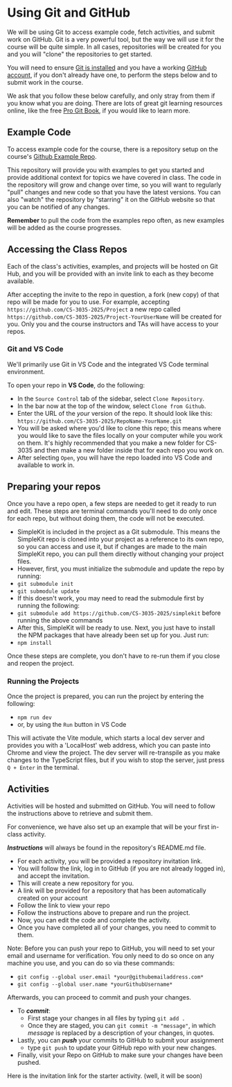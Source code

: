 # Using Git and GitHub

We will be using Git to access example code, fetch activities, and submit work on GitHub. Git is a very powerful tool, but the way we will use it for the course will be quite simple. In all cases, repositories will be created for you and you will "clone" the repositories to get started.

You will need to ensure [Git is installed](https://git-scm.com/downloads) and you have a working [GitHub account](https://github.com/join), if you don't already have one, to perform the steps below and to submit work in the course.

We ask that you follow these below carefully, and only stray from them if you know what you are doing.
There are lots of great git learning resources online, like the free [Pro Git Book](https://git-scm.com/book/en/v2), if you would like to learn more.

## Example Code

To access example code for the course, there is a repository setup on the course's [Github Example Repo](https://github.com/CS-3035-2025/examples). 

This repository will provide you with examples to get you started and provide additional context for topics we have covered in class. The code in the repository will grow and change over time, so you will want to regularly "pull" changes and new code so that you have the latest versions. You can also "watch" the repository by "starring" it on the GitHub website so that you can be notified of any changes.

**Remember** to pull the code from the examples repo often, as new examples will be added as the course progresses.

## Accessing the Class Repos

Each of the class's activities, examples, and projects will be hosted on Git Hub, and you will be provided with an invite link to each as they become available.

After accepting the invite to the repo in question, a fork (new copy) of that repo will be made for you to use.
For example, accepting ```https://github.com/CS-3035-2025/Project``` a new repo called ```https://github.com/CS-3035-2025/Project-YourUserName``` will be created for you. Only you and the course instructors and TAs will have access to your repos.

### Git and VS Code

We'll primarily use Git in VS Code and the integrated VS Code terminal environment.

To open your repo in **VS Code**, do the following:

- In the  ```Source Control``` tab of the sidebar, select ```Clone Repository```.
- In the bar now at the top of the window, select ```Clone from Github```.
- Enter the URL of the *your* version of the repo.
It should look like this: ```https://github.com/CS-3035-2025/RepoName-YourName.git```
- You will be asked where you'd like to clone this repo; this means where you would like to save the files locally on your computer while you work on them. It's highly recommended that you make a new folder for CS-3035 and then make a new folder inside that for each repo you work on.
- After selecting ```Open```, you will have the repo loaded into VS Code and available to work in.

## Preparing your repos

Once you have a repo open, a few steps are needed to get it ready to run and edit. These steps are terminal commands you'll need to do only once for each repo, but without doing them, the code will not be executed.

- SimpleKit is included in the project as a Git submodule. This means the SimpleKit repo is cloned into your project as a reference to its own repo, so you can access and use it, but if changes are made to the main SimpleKit repo, you can pull them directly without changing your project files.
- However, first, you must initialize the submodule and update the repo by running:
- ```git submodule init```
- ```git submodule update```
- If this doesn't work, you may need to read the submodule first by running the following:
- ```git submodule add https://github.com/CS-3035-2025/simplekit``` before running the above commands
- After this, SimpleKit will be ready to use. Next, you just have to install the NPM packages that have already been set up for you. Just run:
- ```npm install```
  
Once these steps are complete, you don't have to re-run them if you close and reopen the project.

### Running the Projects

Once the project is prepared, you can run the project by entering the following:

- ```npm run dev```
- or, by using the ```Run``` button in VS Code
  
This will activate the Vite module, which starts a local dev server and provides you with a 'LocalHost' web address, which you can paste into Chrome and view the project. The dev server will re-transpile as you make changes to the TypeScript files, but if you wish to stop the server, just press ```Q + Enter``` in the terminal.

## Activities

Activities will be hosted and submitted on GitHub. You will need to follow the instructions above to retrieve and submit them.

For convenience, we have also set up an example that will be your first in-class activity.

***Instructions*** will always be found in the repository's README.md file.

- For each activity, you will be provided a repository invitation link.
- You will follow the link, log in to GitHub (if you are not already logged in), and accept the invitation.
- This will create a new repository for you.
- A link will be provided for a repository that has been automatically created on your account
- Follow the link to view your repo
- Follow the instructions above to prepare and run the project.
- Now, you can edit the code and complete the activity.
- Once you have completed all of your changes, you need to commit to them.

Note: Before you can push your repo to GitHub, you will need to set your email and username for verification. You only need to do so once on any machine you use, and you can do so via these commands:

- ```git config --global user.email *your@githubemailaddress.com*```
- ```git config --global user.name *yourGithubUsername*```

Afterwards, you can proceed to commit and push your changes.

- To ***commit***:
  - First stage your changes in all files by typing ```git add .```
  - Once they are staged, you can ```git commit -m "message"```, in which *message* is replaced by a description of your changes, in quotes.
- Lastly, you can ***push*** your commits to GitHub to submit your assignment
  - type ```git push``` to update your GitHub repo with your new changes.
- Finally, visit your Repo on GitHub to make sure your changes have been pushed.

Here is the invitation link for the starter activity. (well, it will be soon)
